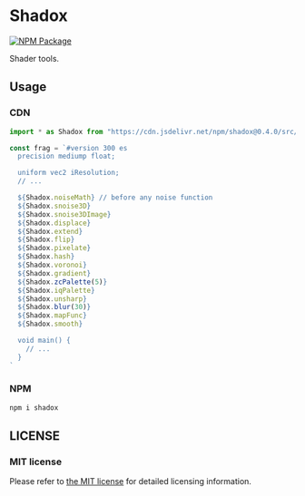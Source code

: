 # Shadox

[![NPM Package][npm]][npm-url]

Shader tools.

## Usage

### CDN

```js
import * as Shadox from "https://cdn.jsdelivr.net/npm/shadox@0.4.0/src/Shadox.js"

const frag = `#version 300 es
  precision mediump float;

  uniform vec2 iResolution;
  // ...

  ${Shadox.noiseMath} // before any noise function
  ${Shadox.snoise3D}
  ${Shadox.snoise3DImage}
  ${Shadox.displace}
  ${Shadox.extend}
  ${Shadox.flip}
  ${Shadox.pixelate}
  ${Shadox.hash}
  ${Shadox.voronoi}
  ${Shadox.gradient}
  ${Shadox.zcPalette(5)}
  ${Shadox.iqPalette}
  ${Shadox.unsharp}
  ${Shadox.blur(30)}
  ${Shadox.mapFunc}
  ${Shadox.smooth}

  void main() {
    // ...
  }
`
```

### NPM

```bash
npm i shadox
```

## LICENSE

### MIT license

Please refer to [the MIT license](https://github.com/ZRNOF/Shadox/blob/main/LICENSE) for detailed licensing information.

[npm]: https://img.shields.io/npm/v/shadox
[npm-url]: https://www.npmjs.com/package/shadox
